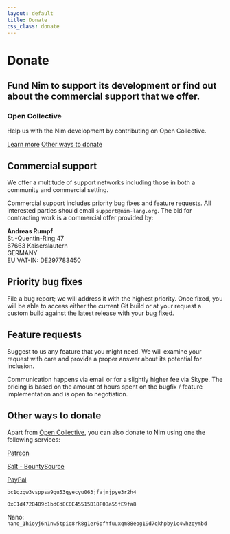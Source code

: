 ```yaml
---
layout: default
title: Donate
css_class: donate
---
```


<h1 class="text-centered page-title main-heading">Donate</h1>
<h2 class="text-centered page-subtitle">
  Fund Nim to support its development or find out about the commercial
  support that we offer.
</h2>

<section class="background-faded call-to-action">
  <section class="content text-centered">
    <h1>Open Collective</h1>
    <div class="pure-g center">
      <div class="pure-u-1-2">
        <p>
          Help us with the Nim development by contributing on Open Collective.
        </p>
      </div>
    </div>
    <a class="pure-button pure-button-primary" href="https://opencollective.com/nim">Learn more</a>
    <a class="pure-button" href="#other-ways-to-donate">Other ways to donate</a>
  </section>
</section>

<section class="content slim" markdown="1">

# Commercial support

We offer a multitude of support networks including those in both a community
and commercial setting.

Commercial support includes priority bug fixes and feature requests. All
interested parties should email ``support@nim-lang.org``. The bid for
contracting work is a commercial offer provided by:

**Andreas Rumpf**<br/>
St.-Quentin-Ring 47<br/>
67663 Kaiserslautern<br/>
GERMANY<br/>
EU VAT-IN: DE297783450<br/>

## Priority bug fixes

File a bug report; we will address it with the highest priority.
Once fixed, you will be able to access either the current Git build or
at your request a custom build against the latest release with your bug fixed.

## Feature requests

Suggest to us any feature that you might need. We will examine your request
with care and provide a proper answer about its potential for inclusion.

Communication happens via email or for a slightly higher fee via Skype.
The pricing is based on the amount of hours spent on the bugfix / feature
implementation and is open to negotiation.

# Other ways to donate

Apart from [Open Collective](https://opencollective.com/nim), you can also donate
to Nim using one the following services:

<i class="fa fa-credit-card" aria-hidden="true"></i>
[Patreon](https://www.patreon.com/araq)

<i class="fa fa-money-bill-alt" aria-hidden="true"></i>
[Salt - BountySource](https://salt.bountysource.com/teams/nim)

<i class="fab fa-paypal" aria-hidden="true"></i>
[PayPal](https://www.paypal.com/cgi-bin/webscr?cmd=_s-xclick&hosted_button_id=FLWX5V2PMAXAU)

<i class="fab fa-btc" aria-hidden="true"></i>
``bc1qzgw3vsppsa9gu53qyecyu063jfajmjpye3r2h4``

<i class="fab fa-ethereum" aria-hidden="true"></i>
``0xC1d472B409c1bdCd8C0E45515D18F08a55fE9fa8``

Nano: ``nano_1hioyj6n1nw5tpiq8rk8g1er6pfhfuuxqm88eog19d7qkhpbyic4whzqymbd``

</section>
